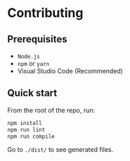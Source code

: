 # Contributing
## Prerequisites
* `Node.js`
* `npm` or `yarn`
* Visual Studio Code (Recommended)

## Quick start
From the root of the repo, run:

```sh
npm install
npm run lint
npm run compile
```

Go to `./dist/` to see generated files.